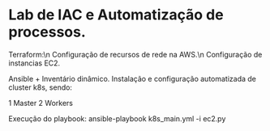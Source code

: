 # Lab de IAC e Automatização de processos.

Terraform:\n
Configuração de recursos de rede na AWS.\n 
Configuração de instancias EC2. 

Ansible +  Inventário dinâmico.
Instalação e configuração automatizada de cluster k8s, sendo: 

1 Master 
2 Workers


Execução do playbook:
ansible-playbook k8s_main.yml -i ec2.py

